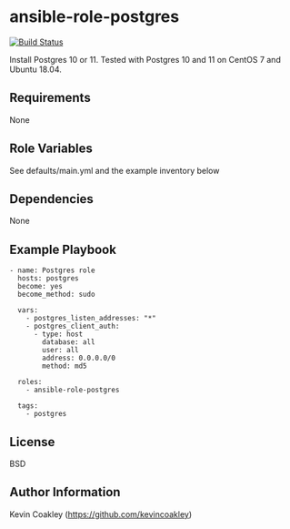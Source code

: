 ansible-role-postgres
=====================

[![Build Status](https://travis-ci.org/kevincoakley/ansible-role-postgres.svg?branch=master)](https://travis-ci.org/kevincoakley/ansible-role-postgres)

Install Postgres 10 or 11. Tested with Postgres 10 and 11 on CentOS 7 and Ubuntu 18.04.

Requirements
------------

None

Role Variables
--------------

See defaults/main.yml and the example inventory below

Dependencies
------------

None

Example Playbook
----------------
  
    - name: Postgres role 
      hosts: postgres
      become: yes
      become_method: sudo
    
      vars:
        - postgres_listen_addresses: "*"
        - postgres_client_auth:
          - type: host
            database: all
            user: all
            address: 0.0.0.0/0
            method: md5
    
      roles:
        - ansible-role-postgres
    
      tags:
        - postgres

License
-------

BSD

Author Information
------------------

Kevin Coakley (https://github.com/kevincoakley)